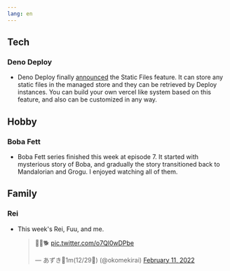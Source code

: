 ```yaml
---
lang: en
---
```


## Tech

### Deno Deploy

- Deno Deploy finally [announced](https://deno.com/blog/deploy-static-files) the Static Files feature. It can store any static files in the managed store and they can be retrieved by Deploy instances. You can build your own vercel like system based on this feature, and also can be customized in any way.

## Hobby

### Boba Fett

- Boba Fett series finished this week at episode 7. It started with mysterious story of Boba, and gradually the story transitioned back to Mandalorian and Grogu. I enjoyed watching all of them.

## Family

### Rei

- This week's Rei, Fuu, and me.

  <blockquote class="twitter-tweet"><p lang="und" dir="ltr">🌙🍼🐕 <a href="https://t.co/o7Ql0wDPbe">pic.twitter.com/o7Ql0wDPbe</a></p>&mdash; あずき🦕1m(12/29🎂) (@okomekirai) <a href="https://twitter.com/okomekirai/status/1492150650360066050?ref_src=twsrc%5Etfw">February 11, 2022</a></blockquote> <script async src="https://platform.twitter.com/widgets.js" charset="utf-8"></script>
